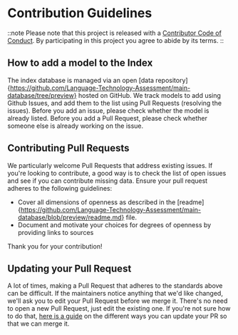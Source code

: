 # Contribution Guidelines

::note
Please note that this project is released with a
[Contributor Code of Conduct](https://github.com/opening-up-chatgpt/opening-up-chatgpt.github.io/blob/main/code-of-conduct.md). By participating in this
project you agree to abide by its terms.
::

## How to add a model to the Index

The index database is managed via an open [data repository]{https://github.com/Language-Technology-Assessment/main-database/tree/preview} hosted on GitHub. We track models to add using Github Issues, and add them to the list using Pull Requests 
(resolving the issues). Before you add an issue, please check whether the model is 
already listed. Before you add a Pull Request, please check whether someone else is already 
working on the issue.

## Contributing Pull Requests

We particularly welcome Pull Requests that address existing issues. If you're looking to contribute, 
a good way is to check the list of open issues and see if you can contribute missing data. 
Ensure your pull request adheres to the following guidelines:

- Cover all dimensions of openness as described in the [readme]{https://github.com/Language-Technology-Assessment/main-database/blob/preview/readme.md} file.
- Document and motivate your choices for degrees of openness by providing links to sources

Thank you for your contribution!


## Updating your Pull Request

A lot of times, making a Pull Request that adheres to the standards above can be difficult.
If the maintainers notice anything that we'd like changed, we'll ask you to
edit your Pull Request before we merge it. There's no need to open a new Pull Request, just edit
the existing one. If you're not sure how to do that,
[here is a guide](https://github.com/RichardLitt/knowledge/blob/master/github/amending-a-commit-guide.md)
on the different ways you can update your PR so that we can merge it.
